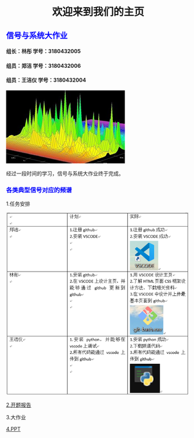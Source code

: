 <IDOCTYPE html>
<html>
<head>
<meta charset="utf-8">
</head>
<body>
<title>欢迎来到我们的主页</title>
<h1><center>欢迎来到我们的主页</center></h1>
<h2 style="color:blue;">信号与系统大作业</h2>
<h4>组长：林彤   学号：3180432005</h4> 
<h4>组员：郑洁   学号：3180432006</h4>
<h4>组员：王洁仪 学号：3180432004</h4>
<p>
<img src="timg.jpg" >
<br>
</p> 经过一段时间的学习，信号与系统大作业终于完成。
<h3 style="color:blue;">各类典型信号对应的频谱</h3>
<p>
<p1>1.任务安排</p1>
</p>
<p>
<img src="task.png"alt="task.png" width="500" height="500">
</p>
<p>
<p1><a href="https://github.com/13123891831/hello/blob/master/report">2.开题报告</a></p1>
</p>
<p>
<p1>3.大作业</p1>
</p>
<p>
<p1><a href="https://github.com/13123891831/hello/blob/master/ppt.pptx">4.PPT</a></p1>
</p>
</body>
</html>
